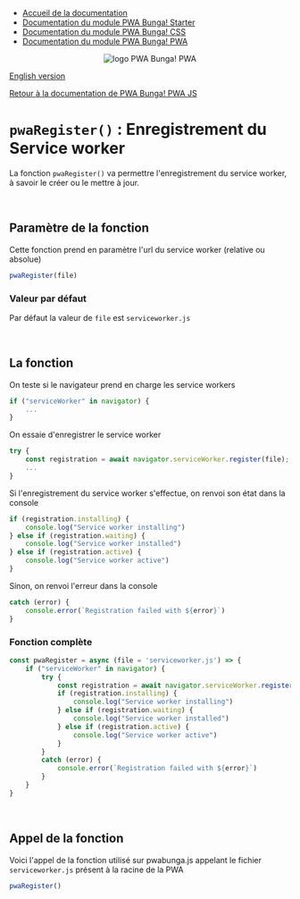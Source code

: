 * [Accueil de la documentation](https://github.com/PwaBunga/documentation/blob/main/fr/)
* [Documentation du module PWA Bunga! Starter](https://github.com/PwaBunga/documentation/blob/main/fr/STARTER.md)
* [Documentation du module PWA Bunga! CSS](https://github.com/PwaBunga/documentation/blob/main/fr/CSS.md)
* [Documentation du module PWA Bunga! PWA](https://github.com/PwaBunga/documentation/blob/main/fr/PWA.md)

<div align="center">
  <img src="https://pwabunga.com/github/logo-pwabunga-pwa-circle.png" alt="logo PWA Bunga! PWA"/>
</div>

[English version](https://github.com/PwaBunga/documentation/blob/main/pwa/js/REGISTER.md)

[Retour à la documentation de PWA Bunga! PWA JS](https://github.com/PwaBunga/documentation/blob/main/fr/pwa/JS.md)

# `pwaRegister()` : Enregistrement du Service worker

La fonction `pwaRegister()` va permettre l'enregistrement du service worker, à savoir le créer ou le mettre à jour.

&nbsp;

## Paramètre de la fonction

Cette fonction prend en paramètre l'url du service worker (relative ou absolue)

```js
pwaRegister(file)
```

### Valeur par défaut

Par défaut la valeur de `file` est `serviceworker.js`

&nbsp;

## La fonction

On teste si le navigateur prend en charge les service workers

```js
if ("serviceWorker" in navigator) {
    ...
}
```

On essaie d'enregistrer le service worker

```js
try {
    const registration = await navigator.serviceWorker.register(file);
    ...
} 
```

Si l'enregistrement du service worker s'effectue, on renvoi son état dans la console

```js
if (registration.installing) {
    console.log("Service worker installing")
} else if (registration.waiting) {
    console.log("Service worker installed")
} else if (registration.active) {
    console.log("Service worker active")
}
```

Sinon, on renvoi l'erreur dans la console

```js
catch (error) {
    console.error(`Registration failed with ${error}`)
}
```

### Fonction complète

```js
const pwaRegister = async (file = 'serviceworker.js') => {
    if ("serviceWorker" in navigator) {
        try {
            const registration = await navigator.serviceWorker.register(file);
            if (registration.installing) {
                console.log("Service worker installing")
            } else if (registration.waiting) {
                console.log("Service worker installed")
            } else if (registration.active) {
                console.log("Service worker active")
            }
        } 
        catch (error) {
            console.error(`Registration failed with ${error}`)
        }
    }
}
```

&nbsp;

## Appel de la fonction

Voici l'appel de la fonction utilisé sur pwabunga.js appelant le fichier `serviceworker.js` présent à la racine de la PWA

```js
pwaRegister()
```

&nbsp;
